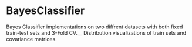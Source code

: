 # BayesClassifier

Bayes Classifier implementations on two diffrent datasets with both fixed train-test sets and 3-Fold CV.__ 
Distribution visualizations of train sets and covariance matrices. 
